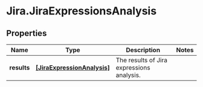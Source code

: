 # Jira.JiraExpressionsAnalysis

## Properties

Name | Type | Description | Notes
------------ | ------------- | ------------- | -------------
**results** | [**[JiraExpressionAnalysis]**](JiraExpressionAnalysis.md) | The results of Jira expressions analysis. | 


